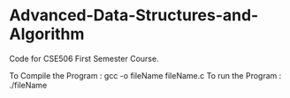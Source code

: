 # Advanced-Data-Structures-and-Algorithm
Code for CSE506 First Semester Course.

To Compile the Program : gcc -o fileName fileName.c
To run the Program : ./fileName
